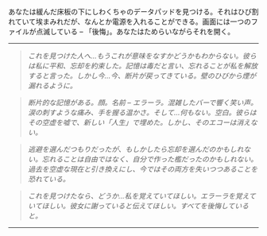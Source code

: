 あなたは緩んだ床板の下にしわくちゃのデータパッドを見つける。それはひび割れていて埃まみれだが、なんとか電源を入れることができる。画面には一つのファイルが点滅している – 「後悔」。あなたはためらいながらそれを開く。

---

> _これを見つけた人へ…もうこれが意味をなすかどうかもわからない。彼らは私に平和、忘却を約束した。記憶は毒だと言い、忘れることが私を解放すると言った。しかし今…今、断片が戻ってきている。壁のひびから煙が漏れるように。_

> _断片的な記憶がある。顔。名前 – エラーラ。混雑したバーで響く笑い声。涙の刺すような痛み、手を握る温かさ。そして…何もない。空白。彼らはその空虚を嘘で、新しい「人生」で埋めた。しかし、そのエコーは消えない。_

> _逃避を選んだつもりだったが、もしかしたら忘却を選んだのかもしれない。忘れることは自由ではなく、自分で作った檻だったのかもしれない。過去を空虚な現在と引き換えにし、今ではその両方を失いつつあることを恐れている。_

> _これを見つけたなら、どうか…私を覚えていてほしい。エラーラを覚えていてほしい。彼女に謝っていると伝えてほしい。すべてを後悔していると。_

---
